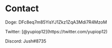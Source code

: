 <h1>Contact</h1>
<p>Doge: DFc8eq7m85YisYJ1Zkz1ZqA3Mdi7R4MzoM</p>
<p>Twitter: [@yupiop12](https://twitter.com/yupiop12)</p>
<p>Discord: Jush#8735</p>
